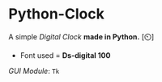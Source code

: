 # Python-Clock
A simple *Digital Clock* **made in Python.** [⏲️]

- Font used = **Ds-digital 100**

*GUI Module*: `Tk`
